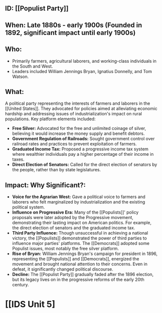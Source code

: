 ## ID: [[Populist Party]]

## When: Late 1880s - early 1900s (Founded in 1892, significant impact until early 1900s)

## Who:
* Primarily farmers, agricultural laborers, and working-class individuals in the South and West.
* Leaders included William Jennings Bryan, Ignatius Donnelly, and Tom Watson.

## What:
A political party representing the interests of farmers and laborers in the [[United States]].  They advocated for policies aimed at alleviating economic hardship and addressing issues of industrialization's impact on rural populations.  Key platform elements included:

* **Free Silver:**  Advocated for the free and unlimited coinage of silver, believing it would increase the money supply and benefit debtors.
* **Government Regulation of Railroads:**  Sought government control over railroad rates and practices to prevent exploitation of farmers.
* **Graduated Income Tax:**  Proposed a progressive income tax system where wealthier individuals pay a higher percentage of their income in taxes.
* **Direct Election of Senators:**  Called for the direct election of senators by the people, rather than by state legislatures.


## Impact: Why Significant?:
* **Voice for the Agrarian West:** Gave a political voice to farmers and laborers who felt marginalized by industrialization and the existing political system.
* **Influence on Progressive Era:** Many of the [[Populists]]' policy proposals were later adopted by the Progressive movement, demonstrating their lasting impact on American politics.  For example, the direct election of senators and the graduated income tax.
* **Third Party Influence:** Though unsuccessful in achieving a national victory, the [[Populists]] demonstrated the power of third parties to influence major parties' platforms.  The [[Democrats]] adopted some Populist issues, most notably the free silver platform.
* **Rise of Bryan:** William Jennings Bryan's campaign for president in 1896, representing the [[Populists]] and [[Democrats]], energized the movement and brought national attention to their concerns.  Even in defeat, it significantly changed political discourse.
* **Decline:** The [[Populist Party]] gradually faded after the 1896 election, but its legacy lives on in the progressive reforms of the early 20th century.

# [[IDS Unit 5]